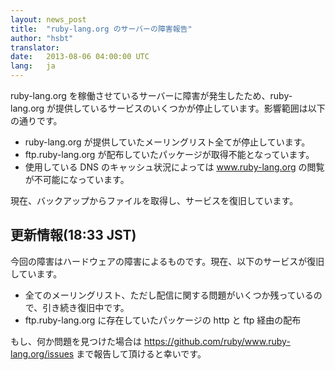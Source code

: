 ```yaml
---
layout: news_post
title:  "ruby-lang.org のサーバーの障害報告"
author: "hsbt"
translator:
date:   2013-08-06 04:00:00 UTC
lang:   ja
---
```


ruby-lang.org を稼働させているサーバーに障害が発生したため、ruby-lang.org が提供しているサービスのいくつかが停止しています。影響範囲は以下の通りです。

 * ruby-lang.org が提供していたメーリングリスト全てが停止しています。
 * ftp.ruby-lang.org が配布していたパッケージが取得不能となっています。
 * 使用している DNS のキャッシュ状況によっては www.ruby-lang.org の閲覧が不可能になっています。

現在、バックアップからファイルを取得し、サービスを復旧しています。

## 更新情報(18:33 JST)

今回の障害はハードウェアの障害によるものです。現在、以下のサービスが復旧しています。

 * 全てのメーリングリスト、ただし配信に関する問題がいくつか残っているので、引き続き復旧中です。
 * ftp.ruby-lang.org に存在していたパッケージの http と ftp 経由の配布

もし、何か問題を見つけた場合は https://github.com/ruby/www.ruby-lang.org/issues まで報告して頂けると幸いです。
